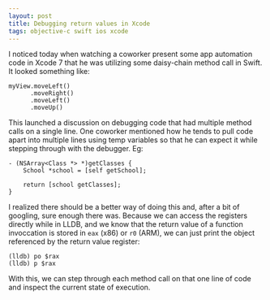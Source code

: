 ```yaml
---
layout: post
title: Debugging return values in Xcode
tags: objective-c swift ios xcode
---
```


I noticed today when watching a coworker present some app automation code in
Xcode 7 that he was utilizing some daisy-chain method call in Swift. It looked
something like:

    myView.moveLeft()
          .moveRight()
          .moveLeft()
          .moveUp()

This launched a discussion on debugging code that had multiple method calls on
a single line. One coworker mentioned how he tends to pull code apart into
multiple lines using temp variables so that he can expect it while stepping
through with the debugger. Eg:

    - (NSArray<Class *> *)getClasses {
        School *school = [self getSchool];
        
        return [school getClasses];
    }

I realized there should be a better way of doing this and, after a bit of
googling, sure enough there was. Because we can access the registers directly
while in LLDB, and we know that the return value of a function invoccation is
stored in `eax` (x86) or `r0` (ARM), we can just print the object referenced by
the return value register:

    (lldb) po $rax
    (lldb) p $rax

With this, we can step through each method call on that one line of code and
inspect the current state of execution.
